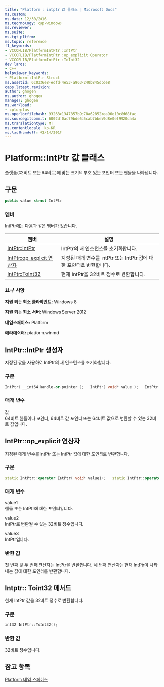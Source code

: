 ```yaml
---
title: "Platform:: intptr 값 클래스 | Microsoft Docs"
ms.custom: 
ms.date: 12/30/2016
ms.technology: cpp-windows
ms.reviewer: 
ms.suite: 
ms.tgt_pltfrm: 
ms.topic: reference
f1_keywords:
- VCCORLIB/PlatformIntPtr::IntPtr
- VCCORLIB/PlatformIntPtr::op_explicit Operator
- VCCORLIB/PlatformIntPtr::ToInt32
dev_langs:
- C++
helpviewer_keywords:
- Platform::IntPtr Struct
ms.assetid: 6c0326e8-edfd-4e53-a963-240b845dcde8
caps.latest.revision: 
author: ghogen
ms.author: ghogen
manager: ghogen
ms.workload:
- cplusplus
ms.openlocfilehash: 93263e1347857b9c78a62852bea96e10c8d68fac
ms.sourcegitcommit: 6002df0ac79bde5d5cab7bbeb9d8e0ef9920da4a
ms.translationtype: MT
ms.contentlocale: ko-KR
ms.lasthandoff: 02/14/2018
---
```

# <a name="platformintptr-value-class"></a>Platform::IntPtr 값 클래스
플랫폼(32비트 또는 64비트)에 맞는 크기의 부호 있는 포인터 또는 핸들을 나타냅니다.  
  
## <a name="syntax"></a>구문  
  
```cpp  
public value struct IntPtr  
```  
  
### <a name="members"></a>멤버  
 IntPtr에는 다음과 같은 멤버가 있습니다.  
  
|멤버|설명|  
|------------|-----------------|  
|[IntPtr::IntPtr](#ctor)|IntPtr의 새 인스턴스를 초기화합니다.|  
|[IntPtr::op_explicit 연산자](#op-explicit)|지정된 매개 변수를 IntPtr 또는 IntPtr 값에 대한 포인터로 변환합니다.|  
|[IntPtr::ToInt32](#toint32)|현재 IntPtr을 32비트 정수로 변환합니다.|  
  
### <a name="requirements"></a>요구 사항  
 **지원 되는 최소 클라이언트:** Windows 8  
  
 **지원 되는 최소 서버:** Windows Server 2012  
  
 **네임스페이스:** Platform  
  
 **메타데이터:** platform.winmd  

## <a name="ctor"> </a> IntPtr::IntPtr 생성자
지정된 값을 사용하여 IntPtr의 새 인스턴스를 초기화합니다.  
  
### <a name="syntax"></a>구문  
  
```cpp  
IntPtr( __int64 handle-or-pointer );   IntPtr( void* value );   IntPtr( int 32-bit_value );  
```  
  
### <a name="parameters"></a>매개 변수  
 값  
 64비트 핸들이나 포인터, 64비트 값 포인터 또는 64비트 값으로 변환할 수 있는 32비트 값입니다.  
  


## <a name="op-explicit"> </a> IntPtr::op_explicit 연산자
지정된 매개 변수를 IntPtr 또는 IntPtr 값에 대한 포인터로 변환합니다.  
  
### <a name="syntax"></a>구문  
  
```cpp  
static IntPtr::operator IntPtr( void* value1);   static IntPtr::operator IntPtr( int value2);   static IntPtr::operator void*( IntPtr value3 );  
```  
  
### <a name="parameters"></a>매개 변수  
 value1  
 핸들 또는 IntPtr에 대한 포인터입니다.  
  
 value2  
 IntPtr로 변환될 수 있는 32비트 정수입니다.  
  
 value3  
 IntPtr입니다.  
  
### <a name="return-value"></a>반환 값  
 첫 번째 및 두 번째 연산자는 IntPtr을 반환합니다. 세 번째 연산자는 현재 IntPtr이 나타내는 값에 대한 포인터를 반환합니다.  
  


## <a name="toint32"> </a> Intptr:: Toint32 메서드
현재 IntPtr 값을 32비트 정수로 변환합니다.  
  
### <a name="syntax"></a>구문  
  
```cpp  
int32 IntPtr::ToInt32();  
```  
  
### <a name="return-value"></a>반환 값  
 32비트 정수입니다.  
  
  
## <a name="see-also"></a>참고 항목  
 [Platform 네임 스페이스](../cppcx/platform-namespace-c-cx.md)